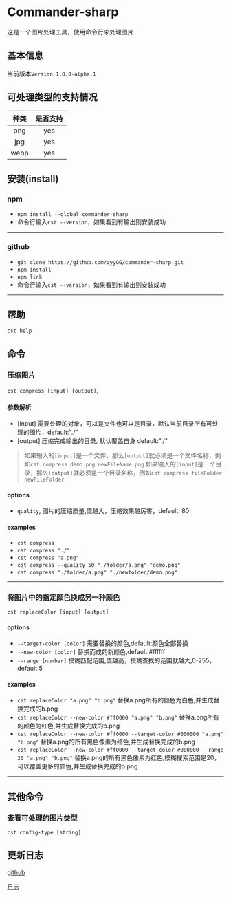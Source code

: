 # Commander-sharp 
这是一个图片处理工具，使用命令行来处理图片
## 基本信息
当前版本`Version 1.0.0-alpha.1`
## 可处理类型的支持情况
| 种类  | 是否支持 |
| :---: | :------: |
|  png  |   yes    |
|  jpg  |   yes    |
| webp  |   yes    |

## 安装(install)
### npm
* `npm install --global commander-sharp`
* 命令行输入`cst --version`，如果看到有输出则安装成功

***
### github
* `git clone https://github.com/zyyGG/commander-sharp.git`
* `npm install` 
* `npm link`
* 命令行输入`cst --version`，如果看到有输出则安装成功

***
## 帮助
`cst help`
## 命令
### 压缩图片
`cst compress [input] [output]`,
#### 参数解析
* [input] 需要处理的对象，可以是文件也可以是目录，默认当前目录所有可处理的图片，default:"./"
* [output] 压缩完成输出的目录, 默认覆盖自身 default:"./"
> 如果输入的`[input]`是一个文件，那么`[output]`就必须是一个文件名称，例如`cst compress demo.png newFileName.png`
> 如果输入的`[input]`是一个目录，那么`[output]`就必须是一个目录名称，例如`cst compress fileFolder newFileFolder`
#### options
* `quality`, 图片的压缩质量,值越大，压缩效果越厉害，default: 80
#### examples
* `cst compress`
* `cst compress "./"` 
* `cst compress "a.png"` 
* `cst compress --quality 50 "./folder/a.png" "demo.png"` 
* `cst compress "./folder/a.png" "./newfolder/demo.png"`

***
### 将图片中的指定颜色换成另一种颜色
`cst replaceColor [input] [output]`
#### options
* `--target-color [color]` 需要替换的颜色,default:颜色全部替换
* `--new-color [color]` 替换而成的新颜色,default:#ffffff
* `--range [number]` 模糊匹配范围,值越高，模糊查找的范围就越大,0-255，default:5

#### examples
* `cst replaceColor "a.png" "b.png"` 替换a.png所有的颜色为白色,并生成替换完成的b.png
* `cst replaceColor --new-color #ff0000 "a.png" "b.png"` 替换a.png所有的颜色为红色,并生成替换完成的b.png
* `cst replaceColor --new-color #ff0000 --target-color #000000 "a.png" "b.png"` 替换a.png的所有黑色像素为红色,并生成替换完成的b.png
* `cst replaceColor --new-color #ff0000 --target-color #000000 --range 20 "a.png" "b.png"` 替换a.png的所有黑色像素为红色,模糊搜索范围是20，可以覆盖更多的颜色,并生成替换完成的b.png


***
## 其他命令
### 查看可处理的图片类型
`cst config-type [string]`

## 更新日志
[github](https://github.com/zyyGG/commander-sharp)

[日志](https://github.com/zyyGG/commander-sharp/blob/master/log.md)
